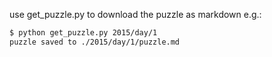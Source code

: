 use get_puzzle.py to download the puzzle as markdown
e.g.:

```sh
$ python get_puzzle.py 2015/day/1
puzzle saved to ./2015/day/1/puzzle.md
```

